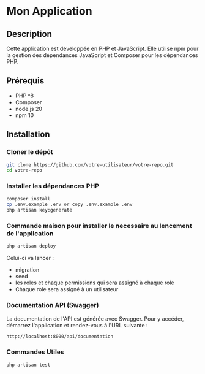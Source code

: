 # Mon Application

## Description
Cette application est développée en PHP et JavaScript. Elle utilise npm pour la gestion des dépendances JavaScript et Composer pour les dépendances PHP.

## Prérequis
- PHP ^8
- Composer
- node.js 20
- npm 10

## Installation

### Cloner le dépôt
```bash
git clone https://github.com/votre-utilisateur/votre-repo.git
cd votre-repo
```

### Installer les dépendances PHP
```bash
composer install
cp .env.example .env or copy .env.example .env
php artisan key:generate
```

### Commande maison pour installer le necessaire au lencement de l'application
```bash
php artisan deploy
```
Celui-ci va lancer : 
- migration
- seed
- les roles et chaque permissions qui sera assigné à chaque role
- Chaque role sera assigné à un utilisateur

### Documentation API (Swagger)
La documentation de l'API est générée avec Swagger. Pour y accéder, démarrez l'application et rendez-vous à l'URL suivante :
```bash
http://localhost:8000/api/documentation
```

### Commandes Utiles
```bash
php artisan test
